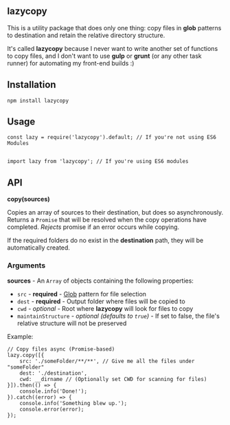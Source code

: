 ## lazycopy
This is a utility package that does only one thing: copy files in **glob** patterns to destination
and retain the relative directory structure.

It's called **lazycopy** because I never want to write another set of functions to copy files, and I don't want to use
**gulp** or **grunt** (or any other task runner) for automating my front-end builds :)

## Installation
`npm install lazycopy`

## Usage
```
const lazy = require('lazycopy').default; // If you're not using ES6 Modules


import lazy from 'lazycopy'; // If you're using ES6 modules
```

## API
**copy(sources)**

Copies an array of sources to their destination, but does so asynchronously. Returns a `Promise` that will be
resolved when the copy operations have completed. *Rejects* promise if an error occurs while copying.

If the required folders do no exist in the **destination** path, they will be automatically created.

### Arguments
**sources** - An `Array` of objects containing the following properties:
- `src` - **required** - [Glob](https://github.com/isaacs/node-glob) pattern for file selection
- `dest` - **required** - Output folder where files will be copied to
- `cwd` - *optional* - Root where **lazycopy** will look for files to copy
- `maintainStructure` - *optional (defaults to `true`)* - If set to false, the file's relative structure will not be preserved

Example:

```
// Copy files async (Promise-based)
lazy.copy([{
    src: './someFolder/**/**', // Give me all the files under "someFolder"
    dest: './destination',
    cwd: __dirname // (Optionally set CWD for scanning for files)
}]).then(() => {
    console.info('Done!');
}).catch((error) => {
    console.info('Something blew up.');
    console.error(error);
});
```
